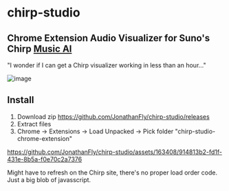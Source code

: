 # chirp-studio

## Chrome Extension Audio Visualizer for Suno's Chirp [Music AI](https://app.suno.ai/)


"I wonder if I can get a Chirp visualizer working in less than an hour..." 

![image](https://github.com/JonathanFly/chirp-studio/assets/163408/22398352-00f7-4153-b4d9-3737211752bb)

## Install
1. Download zip https://github.com/JonathanFly/chirp-studio/releases
2. Extract files
3. Chrome -> Extensions -> Load Unpacked -> Pick folder "chirp-studio-chrome-extension"
   
https://github.com/JonathanFly/chirp-studio/assets/163408/914813b2-fd1f-431e-8b5a-f0e70c2a7376

Might have to refresh on the Chirp site, there's no proper load order code. Just a big blob of javasscript.
